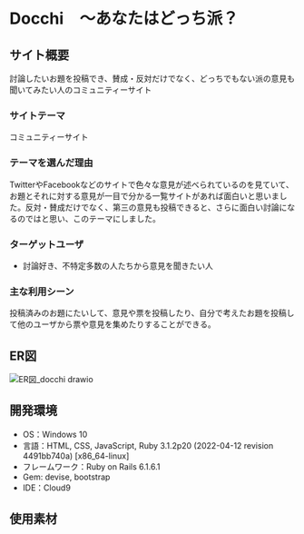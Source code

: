 # **Docchi**　～あなたはどっち派？




## サイト概要  
討論したいお題を投稿でき、賛成・反対だけでなく、どっちでもない派の意見も聞いてみたい人のコミュニティーサイト

### サイトテーマ  
コミュニティーサイト

### テーマを選んだ理由  
TwitterやFacebookなどのサイトで色々な意見が述べられているのを見ていて、お題とそれに対する意見が一目で分かる一覧サイトがあれば面白いと思いました。反対・賛成だけでなく、第三の意見も投稿できると、さらに面白い討論になるのではと思い、このテーマにしました。

### ターゲットユーザ
- 討論好き、不特定多数の人たちから意見を聞きたい人

### 主な利用シーン  
投稿済みのお題にたいして、意見や票を投稿したり、自分で考えたお題を投稿して他のユーザから票や意見を集めたりすることができる。 

## ER図
![ER図_docchi drawio](https://user-images.githubusercontent.com/106795266/182299196-17cf99b2-9ff0-40b5-8ad3-d302b18f1fd4.png)

  
## 開発環境  
- OS：Windows 10
- 言語：HTML, CSS, JavaScript, Ruby 3.1.2p20 (2022-04-12 revision 4491bb740a) [x86_64-linux]
- フレームワーク：Ruby on Rails 6.1.6.1
- Gem: devise, bootstrap
- IDE：Cloud9


## 使用素材

